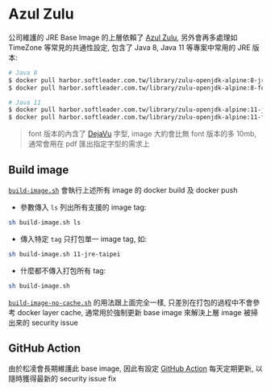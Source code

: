 # Azul Zulu

公司維護的 JRE Base Image 的上層依賴了 [Azul Zulu](https://www.azul.com/products/zulu-enterprise/jdk-comparison-matrix/), 另外會再多處理如 TimeZone 等常見的共通性設定, 包含了 Java 8, Java 11 等專案中常用的 JRE 版本:

```sh
# Java 8
$ docker pull harbor.softleader.com.tw/library/zulu-openjdk-alpine:8-jre-taipei
$ docker pull harbor.softleader.com.tw/library/zulu-openjdk-alpine:8-font-jre-taipei

# Java 11
$ docker pull harbor.softleader.com.tw/library/zulu-openjdk-alpine:11-jre-taipei
$ docker pull harbor.softleader.com.tw/library/zulu-openjdk-alpine:11-font-jre-taipei
```

> font 版本的內含了 [DejaVu](https://dejavu-fonts.github.io/) 字型, image 大約會比無 font 版本的多 10mb, 通常會用在 pdf 匯出指定字型的需求上

## Build image

[`build-image.sh`](./build-image.sh) 會執行上述所有 image 的 docker build 及 docker push

- 參數傳入 `ls` 列出所有支援的 image tag:

```sh
sh build-image.sh ls
```

- 傳入特定 `tag` 只打包單一 image tag, 如:

```sh
sh build-image.sh 11-jre-taipei
```

- 什麼都不傳入打包所有 tag:

```sh
sh build-image.sh 
```

[`build-image-no-cache.sh`](./build-image-no-cache.sh) 的用法跟上面完全一樣, 只差別在打包的過程中不會參考 docker layer cache, 通常用於強制更新 base image 來解決上層 image 被掃出來的 security issue

## GitHub Action

由於松凌會長期維護此 base image, 因此有設定 [GitHub Action](../.github/workflows/azul.yml) 每天定期更新, 以隨時獲得最新的 security issue fix
